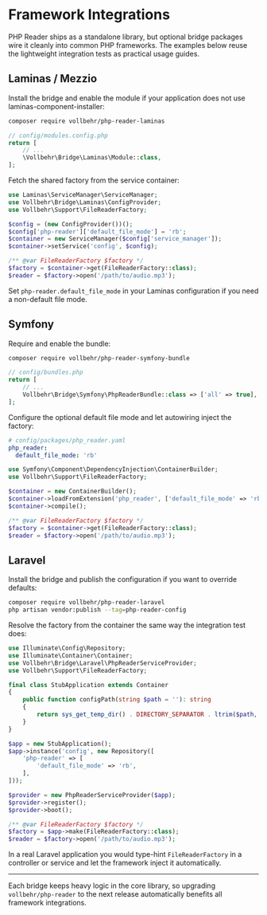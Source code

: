# Framework Integrations

PHP Reader ships as a standalone library, but optional bridge packages wire it cleanly into common PHP frameworks. The examples below reuse the lightweight integration tests as practical usage guides.

## Laminas / Mezzio
Install the bridge and enable the module if your application does not use laminas-component-installer:

```bash
composer require vollbehr/php-reader-laminas
```

```php
// config/modules.config.php
return [
    // ...
    \Vollbehr\Bridge\Laminas\Module::class,
];
```

Fetch the shared factory from the service container:

```php
use Laminas\ServiceManager\ServiceManager;
use Vollbehr\Bridge\Laminas\ConfigProvider;
use Vollbehr\Support\FileReaderFactory;

$config = (new ConfigProvider())();
$config['php-reader']['default_file_mode'] = 'rb';
$container = new ServiceManager($config['service_manager']);
$container->setService('config', $config);

/** @var FileReaderFactory $factory */
$factory = $container->get(FileReaderFactory::class);
$reader = $factory->open('/path/to/audio.mp3');
```

Set `php-reader.default_file_mode` in your Laminas configuration if you need a non-default file mode.

## Symfony
Require and enable the bundle:

```bash
composer require vollbehr/php-reader-symfony-bundle
```

```php
// config/bundles.php
return [
    // ...
    Vollbehr\Bridge\Symfony\PhpReaderBundle::class => ['all' => true],
];
```

Configure the optional default file mode and let autowiring inject the factory:

```yaml
# config/packages/php_reader.yaml
php_reader:
  default_file_mode: 'rb'
```

```php
use Symfony\Component\DependencyInjection\ContainerBuilder;
use Vollbehr\Support\FileReaderFactory;

$container = new ContainerBuilder();
$container->loadFromExtension('php_reader', ['default_file_mode' => 'rb']);
$container->compile();

/** @var FileReaderFactory $factory */
$factory = $container->get(FileReaderFactory::class);
$reader = $factory->open('/path/to/audio.mp3');
```

## Laravel
Install the bridge and publish the configuration if you want to override defaults:

```bash
composer require vollbehr/php-reader-laravel
php artisan vendor:publish --tag=php-reader-config
```

Resolve the factory from the container the same way the integration test does:

```php
use Illuminate\Config\Repository;
use Illuminate\Container\Container;
use Vollbehr\Bridge\Laravel\PhpReaderServiceProvider;
use Vollbehr\Support\FileReaderFactory;

final class StubApplication extends Container
{
    public function configPath(string $path = ''): string
    {
        return sys_get_temp_dir() . DIRECTORY_SEPARATOR . ltrim($path, DIRECTORY_SEPARATOR);
    }
}

$app = new StubApplication();
$app->instance('config', new Repository([
    'php-reader' => [
        'default_file_mode' => 'rb',
    ],
]));

$provider = new PhpReaderServiceProvider($app);
$provider->register();
$provider->boot();

/** @var FileReaderFactory $factory */
$factory = $app->make(FileReaderFactory::class);
$reader = $factory->open('/path/to/audio.mp3');
```

In a real Laravel application you would type-hint `FileReaderFactory` in a controller or service and let the framework inject it automatically.

---

Each bridge keeps heavy logic in the core library, so upgrading `vollbehr/php-reader` to the next release automatically benefits all framework integrations.
